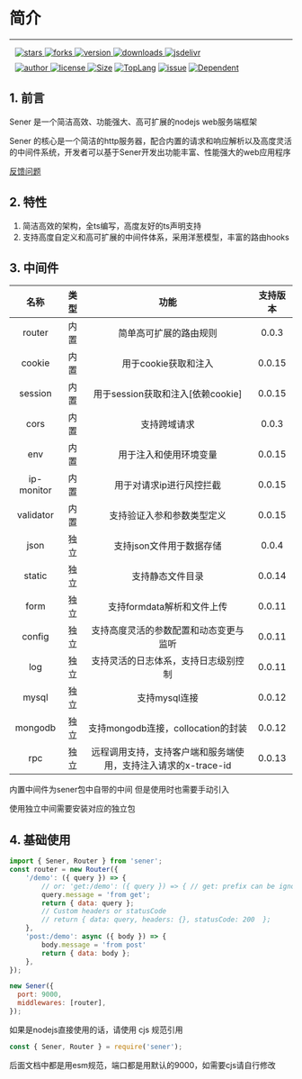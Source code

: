 <!--
 * @Author: chenzhongsheng
 * @Date: 2023-05-12 00:07:52
 * @Description: Coding something
-->


# 简介

--------------------

<div style="margin: 10px">
    <a href="https://www.github.com/theajack/sener/stargazers" target="_black">
        <img src="https://img.shields.io/github/stars/theajack/sener?logo=github" alt="stars" />
    </a>
    <a href="https://www.github.com/theajack/sener/network/members" target="_black">
        <img src="https://img.shields.io/github/forks/theajack/sener?logo=github" alt="forks" />
    </a>
    <a href="https://www.npmjs.com/package/sener" target="_black">
        <img src="https://img.shields.io/npm/v/sener?logo=npm" alt="version" />
    </a>
    <a href="https://www.npmjs.com/package/sener" target="_black">
        <img src="https://img.shields.io/npm/dm/sener?color=%23ffca28&logo=npm" alt="downloads" />
    </a>
    <a href="https://www.jsdelivr.com/package/npm/sener" target="_black">
        <img src="https://data.jsdelivr.com/v1/package/npm/sener/badge" alt="jsdelivr" />
    </a>
</div>

<div style="margin: 10px">
    <a href="https://github.com/theajack" target="_black">
        <img src="https://img.shields.io/badge/Author-%20theajack%20-7289da.svg?&logo=github" alt="author" />
    </a>
    <a href="https://www.github.com/theajack/sener/blob/master/LICENSE" target="_black">
        <img src="https://img.shields.io/github/license/theajack/sener?color=%232DCE89&logo=github" alt="license" />
    </a>
    <a href="https://fastly.jsdelivr.net/gh/theajack/sener/dist/sener.latest.min.js"><img src="https://img.shields.io/bundlephobia/minzip/sener.svg" alt="Size"></a>
    <a href="https://github.com/theajack/sener/search?l=javascript"><img src="https://img.shields.io/github/languages/top/theajack/sener.svg" alt="TopLang"></a>
    <a href="https://github.com/theajack/sener/issues"><img src="https://img.shields.io/github/issues-closed/theajack/sener.svg" alt="issue"></a>
    <a href="https://www.github.com/theajack/sener"><img src="https://img.shields.io/librariesio/dependent-repos/npm/sener.svg" alt="Dependent"></a>
</div>

<!-- ### Samples

<code-btn type='text' text='Counter' url='@count'/> | 
<code-btn type='text' text='Components & Model' url='@model'/> |
<code-btn type='text' text='Todo List' url='@todo-list'/> |
<code-btn type='text' text='CSS-In-JS' url='@style'/> -->

## 1. 前言

Sener 是一个简洁高效、功能强大、高可扩展的nodejs web服务端框架

Sener 的核心是一个简洁的http服务器，配合内置的请求和响应解析以及高度灵活的中间件系统，开发者可以基于Sener开发出功能丰富、性能强大的web应用程序

[反馈问题](https://github.com/theajack/sener/issues/new) 

## 2. 特性

1. 简洁高效的架构，全ts编写，高度友好的ts声明支持
2. 支持高度自定义和高可扩展的中间件体系，采用洋葱模型，丰富的路由hooks

## 3. 中间件

| 名称 | 类型 | 功能 | 支持版本 |
| :--: | :--: | :--: | :--: |
| router | 内置 | 简单高可扩展的路由规则 | 0.0.3 |
| cookie | 内置 | 用于cookie获取和注入 | 0.0.15 |
| session | 内置 | 用于session获取和注入[依赖cookie] | 0.0.15 |
| cors | 内置 | 支持跨域请求 | 0.0.3 |
| env | 内置 | 用于注入和使用环境变量 | 0.0.15 |
| ip-monitor | 内置 | 用于对请求ip进行风控拦截 | 0.0.15 |
| validator | 内置 | 支持验证入参和参数类型定义 | 0.0.15 |
| json | 独立 | 支持json文件用于数据存储 | 0.0.4 |
| static | 独立 | 支持静态文件目录 | 0.0.14 |
| form | 独立 | 支持formdata解析和文件上传 | 0.0.11 |
| config | 独立 | 支持高度灵活的参数配置和动态变更与监听 | 0.0.11 |
| log | 独立 | 支持灵活的日志体系，支持日志级别控制 | 0.0.11 |
| mysql | 独立 | 支持mysql连接 | 0.0.12 |
| mongodb | 独立 | 支持mongodb连接，collocation的封装 | 0.0.12 |
| rpc | 独立 | 远程调用支持，支持客户端和服务端使用，支持注入请求的x-trace-id | 0.0.13 |

内置中间件为sener包中自带的中间 但是使用时也需要手动引入

使用独立中间需要安装对应的独立包

## 4. 基础使用

```js
import { Sener, Router } from 'sener';
const router = new Router({
    '/demo': ({ query }) => {
        // or: 'get:/demo': ({ query }) => { // get: prefix can be ignored
        query.message = 'from get';
        return { data: query };
        // Custom headers or statusCode
        // return { data: query, headers: {}, statusCode: 200  };
    },
    'post:/demo': async ({ body }) => {
        body.message = 'from post'
        return { data: body };
    },
});

new Sener({
  port: 9000,
  middlewares: [router],
});
```

如果是nodejs直接使用的话，请使用 cjs 规范引用

```js
const { Sener, Router } = require('sener');
```

后面文档中都是用esm规范，端口都是用默认的9000，如需要cjs请自行修改

<div>
    <star></star>
</div>


